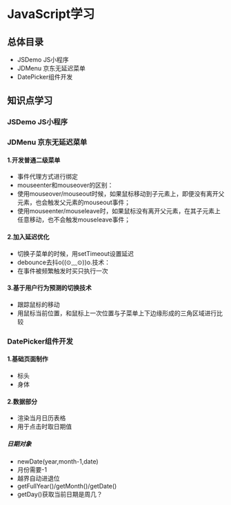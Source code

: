 # JavaScript学习
## 总体目录
* JSDemo JS小程序
* JDMenu 京东无延迟菜单
* DatePicker组件开发
## 知识点学习
### JSDemo JS小程序
#### 
### JDMenu 京东无延迟菜单
#### 1.开发普通二级菜单
* 事件代理方式进行绑定
* mouseenter和mouseover的区别：
* 使用mouseover/mouseout时候，如果鼠标移动到子元素上，即便没有离开父元素，也会触发父元素的mouseout事件；
* 使用mouseenter/mouseleave时，如果鼠标没有离开父元素，在其子元素上任意移动，也不会触发mouseleave事件；
#### 2.加入延迟优化
* 切换子菜单的时候，用setTimeout设置延迟
* debounce去抖o((⊙﹏⊙))o.技术：
* 在事件被频繁触发时买只执行一次
#### 3.基于用户行为预测的切换技术
* 跟踪鼠标的移动
* 用鼠标当前位置，和鼠标上一次位置与子菜单上下边缘形成的三角区域进行比较
### DatePicker组件开发
#### 1.基础页面制作
* 标头
* 身体
#### 2.数据部分
* 渲染当月日历表格
* 用于点击时取日期值
##### 日期对象
* newDate(year,month-1,date)
* 月份需要-1
* 越界自动进退位
* getFullYear()/getMonth()/getDate()
* getDay()获取当前日期是周几？